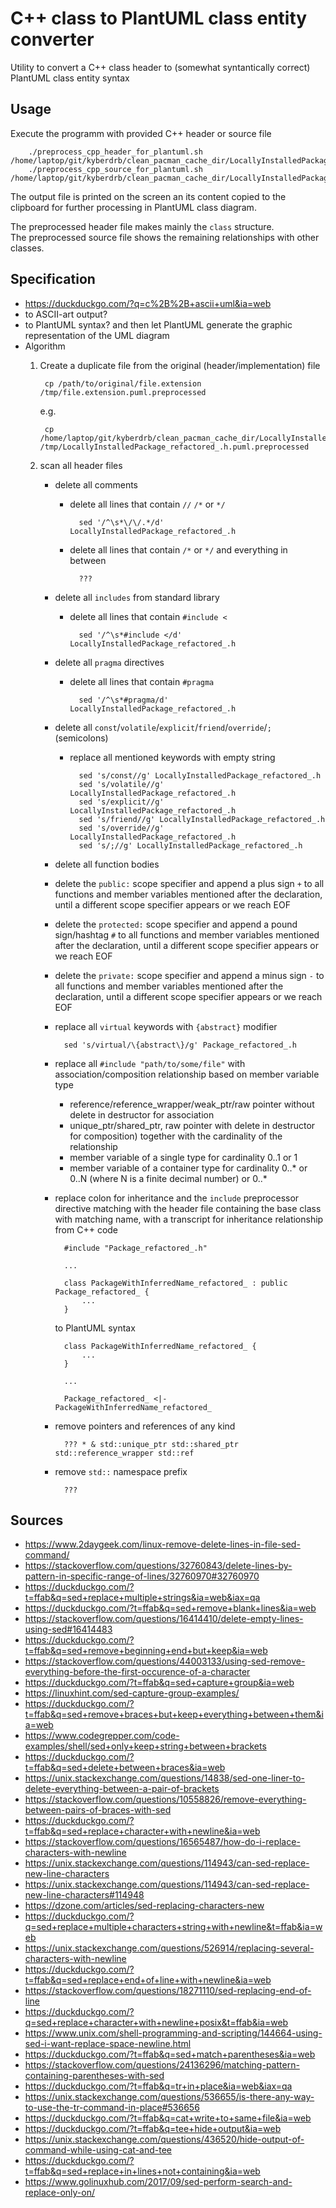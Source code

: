 # C++ class to PlantUML class entity converter

Utility to convert a C++ class header to (somewhat syntantically correct) PlantUML class entity syntax


## Usage

Execute the programm with provided C++ header or source file

        ./preprocess_cpp_header_for_plantuml.sh /home/laptop/git/kyberdrb/clean_pacman_cache_dir/LocallyInstalledPackage.h
        ./preprocess_cpp_source_for_plantuml.sh /home/laptop/git/kyberdrb/clean_pacman_cache_dir/LocallyInstalledPackage.cpp

The output file is printed on the screen an its content copied to the clipboard for further processing in PlantUML class diagram.

The preprocessed header file makes mainly the `class` structure.  
The preprocessed source file shows the remaining relationships with other classes.

## Specification

- https://duckduckgo.com/?q=c%2B%2B+ascii+uml&ia=web
- to ASCII-art output?
- to PlantUML syntax? and then let PlantUML generate the graphic representation of the UML diagram
- Algorithm
    1. Create a duplicate file from the original (header/implementation) file

            cp /path/to/original/file.extension /tmp/file.extension.puml.preprocessed

        e.g.

            cp /home/laptop/git/kyberdrb/clean_pacman_cache_dir/LocallyInstalledPackage_refactored_.h /tmp/LocallyInstalledPackage_refactored_.h.puml.preprocessed

    1. scan all header files
        - delete all comments
            - delete all lines that contain `//` `/*` or `*/`

                    sed '/^\s*\/\/.*/d' LocallyInstalledPackage_refactored_.h

            - delete all lines that contain `/*` or `*/` and everything in between

                    ???

        - delete all `includes` from standard library
            - delete all lines that contain `#include <`

                    sed '/^\s*#include </d' LocallyInstalledPackage_refactored_.h

        - delete all `pragma` directives
            - delete all lines that contain `#pragma`

                    sed '/^\s*#pragma/d' LocallyInstalledPackage_refactored_.h

        - delete all `const`/`volatile`/`explicit`/`friend`/`override`/`;` (semicolons)
            - replace all mentioned keywords with empty string

                    sed 's/const//g' LocallyInstalledPackage_refactored_.h
                    sed 's/volatile//g' LocallyInstalledPackage_refactored_.h
                    sed 's/explicit//g' LocallyInstalledPackage_refactored_.h
                    sed 's/friend//g' LocallyInstalledPackage_refactored_.h
                    sed 's/override//g' LocallyInstalledPackage_refactored_.h
                    sed 's/;//g' LocallyInstalledPackage_refactored_.h

        - delete all function bodies
        - delete the `public:` scope specifier and append a plus sign `+` to all functions and member variables mentioned after the declaration, until a different scope specifier appears or we reach EOF 
        - delete the `protected:` scope specifier and append a pound sign/hashtag `#` to all functions and member variables mentioned after the declaration, until a different scope specifier appears or we reach EOF 
        - delete the `private:` scope specifier and append a minus sign `-` to all functions and member variables mentioned after the declaration, until a different scope specifier appears or we reach EOF
        - replace all `virtual` keywords with `{abstract}` modifier

                sed 's/virtual/\{abstract\}/g' Package_refactored_.h

        - replace all `#include "path/to/some/file"` with association/composition relationship based on member variable type
            - reference/reference_wrapper/weak_ptr/raw pointer without delete in destructor for association
            - unique_ptr/shared_ptr, raw pointer with delete in destructor for composition)
            together with the cardinality of the relationship
            - member variable of a single type for cardinality 0..1 or 1
            - member variable of a container type for cardinality 0..* or 0..N (where N is a finite decimal number) or 0..*
        - replace colon for inheritance and the `include` preprocessor directive matching with the header file containing the base class with matching name, with a transcript for inheritance relationship  
            from C++ code

                #include "Package_refactored_.h"

                ...

                class PackageWithInferredName_refactored_ : public Package_refactored_ {
                    ...
                }

            to PlantUML syntax

                class PackageWithInferredName_refactored_ {
                    ...
                }

                ...

                Package_refactored_ <|- PackageWithInferredName_refactored_

        - remove pointers and references of any kind

                ??? * & std::unique_ptr std::shared_ptr std::reference_wrapper std::ref

        - remove `std::` namespace prefix

                ???

## Sources

- https://www.2daygeek.com/linux-remove-delete-lines-in-file-sed-command/
- https://stackoverflow.com/questions/32760843/delete-lines-by-pattern-in-specific-range-of-lines/32760970#32760970
- https://duckduckgo.com/?t=ffab&q=sed+replace+multiple+strings&ia=web&iax=qa
- https://duckduckgo.com/?t=ffab&q=sed+remove+blank+lines&ia=web
- https://stackoverflow.com/questions/16414410/delete-empty-lines-using-sed#16414483
- https://duckduckgo.com/?t=ffab&q=sed+remove+beginning+end+but+keep&ia=web
- https://stackoverflow.com/questions/44003133/using-sed-remove-everything-before-the-first-occurence-of-a-character
- https://duckduckgo.com/?t=ffab&q=sed+capture+group&ia=web
- https://linuxhint.com/sed-capture-group-examples/
- https://duckduckgo.com/?t=ffab&q=sed+remove+braces+but+keep+everything+between+them&ia=web
- https://www.codegrepper.com/code-examples/shell/sed+only+keep+string+between+brackets
- https://duckduckgo.com/?t=ffab&q=sed+delete+between+braces&ia=web
- https://unix.stackexchange.com/questions/14838/sed-one-liner-to-delete-everything-between-a-pair-of-brackets
- https://stackoverflow.com/questions/10558826/remove-everything-between-pairs-of-braces-with-sed
- https://duckduckgo.com/?t=ffab&q=sed+replace+character+with+newline&ia=web
- https://stackoverflow.com/questions/16565487/how-do-i-replace-characters-with-newline
- https://unix.stackexchange.com/questions/114943/can-sed-replace-new-line-characters
- https://unix.stackexchange.com/questions/114943/can-sed-replace-new-line-characters#114948
- https://dzone.com/articles/sed-replacing-characters-new
- https://duckduckgo.com/?q=sed+replace+multiple+characters+string+with+newline&t=ffab&ia=web
- https://unix.stackexchange.com/questions/526914/replacing-several-characters-with-newline
- https://duckduckgo.com/?t=ffab&q=sed+replace+end+of+line+with+newline&ia=web
- https://stackoverflow.com/questions/18271110/sed-replacing-end-of-line
- https://duckduckgo.com/?q=sed+replace+character+with+newline+posix&t=ffab&ia=web
- https://www.unix.com/shell-programming-and-scripting/144664-using-sed-i-want-replace-space-newline.html
- https://duckduckgo.com/?t=ffab&q=sed+match+parentheses&ia=web
- https://stackoverflow.com/questions/24136296/matching-pattern-containing-parentheses-with-sed
- https://duckduckgo.com/?t=ffab&q=tr+in+place&ia=web&iax=qa
- https://unix.stackexchange.com/questions/536655/is-there-any-way-to-use-the-tr-command-in-place#536656
- https://duckduckgo.com/?t=ffab&q=cat+write+to+same+file&ia=web
- https://duckduckgo.com/?t=ffab&q=tee+hide+output&ia=web
- https://unix.stackexchange.com/questions/436520/hide-output-of-command-while-using-cat-and-tee
- https://duckduckgo.com/?t=ffab&q=sed+replace+in+lines+not+containing&ia=web
- https://www.golinuxhub.com/2017/09/sed-perform-search-and-replace-only-on/


